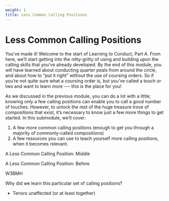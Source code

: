 ```yaml
---
weight: 1
title: Less Common Calling Positions
---
```


# Less Common Calling Positions

You’ve made it! Welcome to the start of Learning to Conduct, Part A. From here, we’ll start getting into the nitty-gritty of using and building upon the calling skills that you’ve already developed. By the end of this module, you will have learned about conducting quarter peals from around the circle, and about how to “put it right” without the use of coursing orders. So if you’re not quite sure what a coursing order is, but you’ve called a touch or two and want to learn more --- this is the place for you!

As we discussed in the previous module, you can do a lot with a little; knowing only a few calling positions can enable you to call a good number of touches. However, to unlock the rest of the huge treasure trove of compositions that exist, it’s necessary to know just a few more things to get started. In this submodule, we’ll cover:



1. A few more common calling positions (enough to get you through a majority of commonly-called compositions)
2. A few resources you can use to teach yourself more calling positions, when it becomes relevant.

A Less Common Calling Position: Middle

A Less Common Calling Position: Before

W3BMH

Why did we learn this particular set of calling positions?



*   Tenors unaffected (or at least together)
